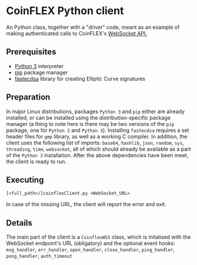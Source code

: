 
# CoinFLEX Python client

An Python class, together with a "driver" code, meant as an example of making authenticated calls to CoinFLEX's [WebSocket API.](https://bitbucket.org/coinflex/api/src/master/WEBSOCKET-README.md)

## Prerequisites

- [Python 3][python] interpreter
- [pip][pip] package manager
- [fastecdsa][fastecdsa] library for creating Elliptic Curve signatures

[python]:https://www.python.org/
[pip]:https://pip.pypa.io/en/stable/
[fastecdsa]:https://pypi.org/project/fastecdsa/

## Preparation

In major Linux distributions, packages `Python 3` and `pip` either are already installed, or can be installed using the distribution-specific package manager (a thing to note here is there may be two versions of the `pip` package, one for `Python 2` and `Python 3`).
Installing `fastecdsa` requires a set header files for `gmp` library, as well as a working C compiler.
In addition, the client uses the following list of imports: `base64`, `hashlib`, `json`, `random`, `sys`, `threading`, `time`, `websocket`, all of which should already be available as a part of the `Python 3` installation.
After the above dependencies have been meet, the client is ready to run.

## Executing
```shell
[<full_path>/]coinflexClient.py <WebSocket_URL>
```

In case of the missing URL, the client will report the error and exit.

## Details
The main part of the client is a `CoinflexWSS` class, which is initalised with the WebSocket endpoint's URL (obligatory) and the optional event hooks:
`msg_handler`,
`err_handler`,
`open_handler`,
`close_handler`,
`ping_handler`,
`pong_handler`,
`auth_timeout`

